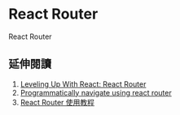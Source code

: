 # React Router

React Router 

## 延伸閱讀
1. [Leveling Up With React: React Router](https://css-tricks.com/learning-react-router/)
2. [Programmatically navigate using react router](http://stackoverflow.com/questions/31079081/programmatically-navigate-using-react-router)
3. [React Router 使用教程](http://www.ruanyifeng.com/blog/2016/05/react_router.html)